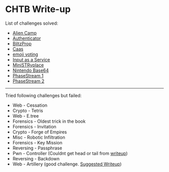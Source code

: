 # CHTB Write-up


List of challenges solved:
 - [Alien Camp](CHTB04-21/AlienCamp.md)
 - [Authenticator](CHTB04-21/Authenticator.md)
 - [BiltzProp](CHTB04-21/BiltzProp.md)
 - [Caas](CHTB04-21/Caas.md)
 - [emoji voting](CHTB04-21/emojivoting.md)
 - [Input as a Service](CHTB04-21/InputAsAService.md)
 - [MiniSTRyplace](CHTB04-21/MiniSTRyplace.md)
 - [Nintendo Base64](CHTB04-21/NintendoBase64.md)
 - [PhaseStream 1](CHTB04-21/PhaseStream1.md)
 - [PhaseStream 2](CHTB04-21/PhaseStream2.md)

----

Tried following challenges but failed:
 - Web - Cessation
 - Crypto - Tetris
 - Web - E.tree
 - Forensics - Oldest trick in the book
 - Forensics - Invitation
 - Crypto - Forge of Empires
 - Misc - Robotic Infiltration
 - Forensics - Key Mission
 - Reversing - Passphrase
 - Pwn - Controller (Couldnt get head or tail from [writeup](https://github.com/evyatar9/Writeups/tree/master/CTFs/2021-CTF_HackTheBox/Cyber_Apocalypse_2021/Pwn-Controller))
 - Reversing - Backdown
 - Web - Artillery (good challenge. [Suggested Writeup](https://thalium.github.io/blog/posts/apocalypse2021-artillery/))




